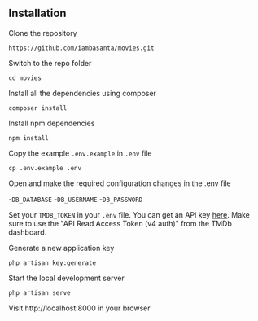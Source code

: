 ## Installation

Clone the repository

    https://github.com/iambasanta/movies.git

Switch to the repo folder

    cd movies

Install all the dependencies using composer

    composer install

Install npm dependencies

    npm install

Copy the example `.env.example` in `.env` file

    cp .env.example .env

Open and make the required configuration changes in the .env file

-`DB_DATABASE` -`DB_USERNAME` -`DB_PASSWORD`

Set your `TMDB_TOKEN` in your `.env` file. You can get an API key [here](https://www.themoviedb.org/documentation/api). Make sure to use the "API Read Access Token (v4 auth)" from the TMDb dashboard.

Generate a new application key

    php artisan key:generate

Start the local development server

    php artisan serve

Visit http://localhost:8000 in your browser
